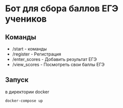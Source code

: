 # Бот для сбора баллов ЕГЭ учеников 

## Команды
- /start - команды
- /register - Регистрация
- /enter_scores - Добавить результат ЕГЭ
- /view_scores - Посмотреть свои баллы ЕГЭ

## Запуск
в директории docker
 ```sh
docker-compose up
```
